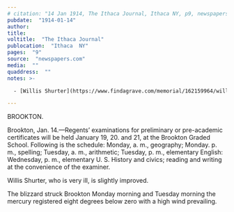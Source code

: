 ```yaml
---
# citation: "14 Jan 1914, The Ithaca Journal, Ithaca NY, p9, newspapers.com."
pubdate:  "1914-01-14"
author: 
title: 
voltitle:  "The Ithaca Journal"
publocation:  "Ithaca  NY"
pages:  "9"
source:  "newspapers.com"
media:  ""
quaddress:  ""
notes: >-

  - [Willis Shurter](https://www.findagrave.com/memorial/162159964/willis-shurter) (1840 to 17 Jan 1914), married [Betsey Alvira (Merrill) Shurter](https://www.findagrave.com/memorial/99603648/betsey-a-shurter) (1847 to 04 Jul 1932) in 1876.

---
```

BROOKTON. 

Brookton, Jan. 14.—Regents’ examinations for preliminary or pre-academic certificates will be held January 19, 20. and 21, at the Brookton Graded School. Following is the schedule: Monday, a. m., geography; Monday. p. m., spelling; Tuesday, a. m., arithmetic; Tuesday, p. m., elementary English: Wednesday, p. m., elementary U. S. History and civics; reading and writing at the convenience of the examiner. 

Willis Shurter, who is very ill, is slightly improved. 

The blizzard struck Brookton Monday morning and Tuesday morning the mercury registered eight degrees below zero with a high wind prevailing. 

